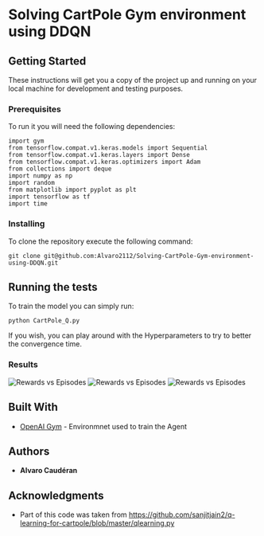 # Solving CartPole Gym environment using DDQN

## Getting Started

These instructions will get you a copy of the project up and running on your local machine for development and testing purposes.

### Prerequisites

To run it you will need the following dependencies:

```
import gym
from tensorflow.compat.v1.keras.models import Sequential
from tensorflow.compat.v1.keras.layers import Dense
from tensorflow.compat.v1.keras.optimizers import Adam
from collections import deque
import numpy as np
import random
from matplotlib import pyplot as plt
import tensorflow as tf
import time
```

### Installing

To clone the repository execute the following command:

```
git clone git@github.com:Alvaro2112/Solving-CartPole-Gym-environment-using-DDQN.git
```

## Running the tests

To train the model you can simply run:

```
python CartPole_Q.py 
```

If you wish, you can play around with the Hyperparameters to try to better the convergence time.

### Results


![Rewards vs Episodes](/rewards.jpg)
![Rewards vs Episodes](/rewards.jpg)
![Rewards vs Episodes](/rewards.jpg)

## Built With

* [OpenAI Gym](https://gym.openai.com/) - Environmnet used to train the Agent

## Authors

* **Alvaro Caudéran**

## Acknowledgments

* Part of this code was taken from https://github.com/sanjitjain2/q-learning-for-cartpole/blob/master/qlearning.py

